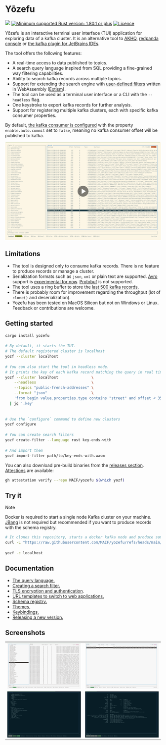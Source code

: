 # Yōzefu

<!--
<a href="https://github.com/MAIF/yozefu/releases"><img src="https://img.shields.io/github/v/release/MAIF/yozefu?style=flatd&color=f8be75&logo=GitHub"></a>-->
<a href="https://crates.io/crates/yozefu/"><img src="https://img.shields.io/crates/v/yozefu?logo=Rust"></a>
<a href="https://www.rust-lang.org/"><img src="https://img.shields.io/badge/MSRV-1.80.1+-lightgray.svg?logo=rust" alt="Minimum supported Rust version: 1.80.1 or plus"/></a>
<a href="https://github.com/MAIF/yozefu/blob/main/LICENSE"><img src="https://img.shields.io/badge/License-Apache_2.0-blue.svg" alt="Licence"/></a>


Yōzefu is an interactive terminal user interface (TUI) application for exploring data of a kafka cluster.
It is an alternative tool to [AKHQ](https://akhq.io/), [redpanda console](https://www.redpanda.com/redpanda-console-kafka-ui) or [the kafka plugin for JetBrains IDEs](https://plugins.jetbrains.com/plugin/21704-kafka).

The tool offers the following features:
 - A real-time access to data published to topics.
 - A search query language inspired from SQL providing a fine-grained way filtering capabilities.
 - Ability to search kafka records across multiple topics.
 - Support for extending the search engine with [user-defined filters](./docs/search-filter/README.md) written in WebAssembly ([Extism](https://extism.org/)).
 - The tool can be used as a terminal user interface or a CLI with the `--headless` flag.
 - One keystroke to export kafka records for further analysis.
 - Support for registering multiple kafka clusters, each with specific kafka consumer properties.


By default, [the kafka consumer is configured](https://github.com/MAIF/yozefu/blob/main/crates/command/src/command/main_command.rs#L318-L325) with the property `enable.auto.commit` set to `false`, meaning no kafka consumer offset will be published to kafka.


<a href="https://mcdostone.github.io/yozefu.mp4" target="_blank">
  <picture>
    <source media="(prefers-color-scheme: dark)" srcset="./docs/screenshots/dark.png">
    <img alt="Demo of Yozefu. In this demo, the user selects a topic and sees and real time new records published to Kafka." src="./docs/screenshots/light.png">
  </picture>
</a>

## Limitations

 - The tool is designed only to consume kafka records. There is no feature to produce records or manage a cluster.
 - Serialization formats such as `json`, `xml` or plain text are supported. [Avro](https://avro.apache.org/) support is [experimental for now](./docs/schema-registry/README.md). [Protobuf](https://protobuf.dev/) is not supported.
 - The tool uses a ring buffer to store the [last 500 kafka records](./crates/tui/src/records_buffer.rs#L20).
 - There is probably room for improvement regarding the throughput (lot of `clone()` and deserialization).
 - Yozefu has been tested on MacOS Silicon but not on Windows or Linux. Feedback or contributions are welcome.


## Getting started

<!--
> [!NOTE]
> For a better visual experience, I invite you to install [Powerline fonts](https://github.com/powerline/fonts).
> -->

```bash
cargo install yozefu

# By default, it starts the TUI. 
# The default registered cluster is localhost
yozf --cluster localhost

# You can also start the tool in headless mode.
# It prints the key of each kafka record matching the query in real time
yozf --cluster localhost               \
    --headless                         \
    --topics "public-french-addresses" \
    --format "json"                    \
    'from begin value.properties.type contains "street" and offset < 356_234 limit 10' \
  | jq '.key'


# Use the `configure` command to define new clusters
yozf configure

# You can create search filters
yozf create-filter --language rust key-ends-with

# And import them
yozf import-filter path/to/key-ends-with.wasm
```

You can also download pre-build binaries from the [releases section](https://github.com/MAIF/yozefu/releases). [Attestions](https://github.com/MAIF/yozefu/attestations) are available:
```bash
gh attestation verify --repo MAIF/yozefu $(which yozf)
```


## Try it

> [!NOTE]
> Docker is required to start a single node Kafka cluster on your machine. [JBang](https://www.jbang.dev/) is not required but recommended if you want to produce records with the schema registry.


```bash
# It clones this repository, starts a docker kafka node and produce some json records
curl -L "https://raw.githubusercontent.com/MAIF/yozefu/refs/heads/main/docs/try-it.sh" | bash

yozf -c localhost
```


## Documentation

 - [The query language.](https://github.com/MAIF/yozefu/tree/main/docs/query-language/README.md)
 - [Creating a search filter.](https://github.com/MAIF/yozefu/tree/main/docs/search-filter/README.md)
 - [TLS encryption and authentication](https://github.com/MAIF/yozefu/tree/main/docs/tls/README.md).
 - [URL templates to switch to web applications.](https://github.com/MAIF/yozefu/tree/main/docs/url-templates/README.md)
 - [Schema registry.](https://github.com/MAIF/yozefu/tree/main/docs/schema-registry/README.md)
 - [Themes.](https://github.com/MAIF/yozefu/tree/main/docs/themes/README.md)
 - [Keybindings.](https://github.com/MAIF/yozefu/tree/main/docs/keybindings/README.md)
 - [Releasing a new version.](https://github.com/MAIF/yozefu/tree/main/docs/release/README.md)
 


## Screenshots

<table>
  <tr>
    <td>
      <img alt="A table listing topics and kafka records" src="https://raw.githubusercontent.com/MAIF/yozefu/refs/heads/main/docs/screenshots/topics.png">
    </td>
    <td>
      <img alt="A table listing kafka records" src="https://raw.githubusercontent.com/MAIF/yozefu/refs/heads/main/docs/screenshots/records.png">
    </td>
  </tr>
  <tr>
    <td>
      <img alt="View of a selected kafka records" src="https://raw.githubusercontent.com/MAIF/yozefu/refs/heads/main/docs/screenshots/record.png">
    </td>
    <td>
      <img alt="View of the help page" src="https://raw.githubusercontent.com/MAIF/yozefu/refs/heads/main/docs/screenshots/help.png">
    </td>
  </tr>
</table>

